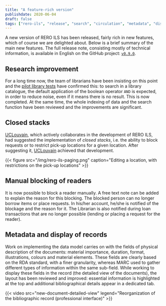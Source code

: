 ```yaml
---
title: "A feature-rich version"
publishdate: 2020-06-04
draft: false 
tags: ["rero-ils", "release", "search", "circulation", "metadata", "display"]
---
```


A new version of RERO ILS has been released, fairly rich in
new features, which of course we are delighted about. Below is a brief summary
of the main new features. The full release note, consisting mostly of technical
information, is available in English on the GitHub project: [`v0.9.0`][1].

<!--more-->

## Research improvement

For a long time now, the team of librarians have been insisting on this point
and the [pilot library tests][2] have confirmed this: to search in a library
catalogue, the default application of the boolean operator `AND` is expected,
in order to reduce noise, even if it means there is no result. This is now
completed. At the same time, the whole indexing of data and the search function
have been reviewed and the improvements are significant.

## Closed stacks

[UCLouvain][3], which actively collaborates in the development of
RERO ILS, had suggested the implementation of *closed 
stacks*, i.e. the ability to block requests or to restrict pick-up locations for
a given location. After suggesting it, [UCLouvain][3] achieved that
development.

{{< figure src="/img/rero-ils-paging.png" caption="Editing a location, with restrictions on the pick-up locations" >}}

## Manual blocking of readers

It is now possible to block a reader manually. A free text note can be added to
explain the reason for this blocking. The blocked person can no longer borrow
items or place requests.  In his/her account, he/she is notified of the
blockage and the reason for it. The Librarian is also notified during loan
transactions that are no longer possible (lending or placing a request for the
reader).

## Metadata and display of records

Work on implementing the data model carries on with the fields of physical
description of the documents: material importance, duration, format,
illustrations, colours and material elements. These fields are clearly based on
the RDA standard, with a finer granularity, whereas MARC
used to gather different types of information within the same sub-field. While
working to display these fields in the record (the detailed view of the
documents), the layout has been reviewed and improved: essential information is
highlighted at the top and additional bibliographical details appear in a
dedicated tab.

{{< video src="new-document-detailed-view" legend="Reorganization of the bibliographic record (professional interface)" >}}


[1]: https://github.com/rero/rero-ils/blob/master/RELEASE-NOTES.rst#v090
[2]: /en/rero-ils-s-expose-aux-tests/
[3]: https://uclouvain.be/en/libraries
